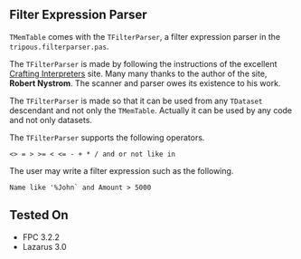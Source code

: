 

## Filter Expression Parser
`TMemTable` comes with the `TFilterParser`, a filter expression parser in the `tripous.filterparser.pas`.

The `TFilterParser` is made by following the instructions of the excellent [Crafting Interpreters](https://craftinginterpreters.com/) site. Many many thanks to the author of the site, **Robert Nystrom**. The scanner and parser owes its existence to his work.

The `TFilterParser` is made so that it can be used from any `TDataset` descendant and not only the `TMemTable`. Actually it can be used by any code and not only datasets.

The `TFilterParser` supports the following operators.

```
<> = > >= < <= - + * / and or not like in
```

The user may write a filter expression such as the following.

```
Name like '%John` and Amount > 5000 
```
 

 
## Tested On
- FPC 3.2.2
- Lazarus 3.0















